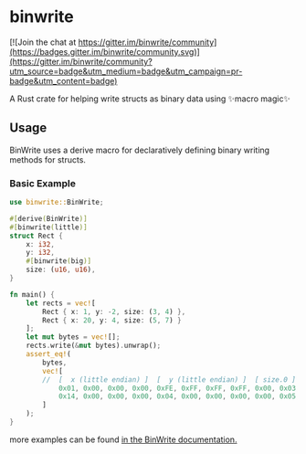 # binwrite

[![Join the chat at https://gitter.im/binwrite/community](https://badges.gitter.im/binwrite/community.svg)](https://gitter.im/binwrite/community?utm_source=badge&utm_medium=badge&utm_campaign=pr-badge&utm_content=badge)

A Rust crate for helping write structs as binary data using ✨macro magic✨


## Usage

BinWrite uses a derive macro for declaratively defining binary writing methods for structs.

### Basic Example

```rust
use binwrite::BinWrite;

#[derive(BinWrite)]
#[binwrite(little)]
struct Rect {
    x: i32,
    y: i32,
    #[binwrite(big)]
    size: (u16, u16),
}

fn main() {
    let rects = vec![
        Rect { x: 1, y: -2, size: (3, 4) },
        Rect { x: 20, y: 4, size: (5, 7) }
    ];
    let mut bytes = vec![];
    rects.write(&mut bytes).unwrap();
    assert_eq!(
        bytes,
        vec![
        //  [  x (little endian) ]  [  y (little endian) ]  [ size.0 ]  [ size.1 ]
            0x01, 0x00, 0x00, 0x00, 0xFE, 0xFF, 0xFF, 0xFF, 0x00, 0x03, 0x00, 0x04,
            0x14, 0x00, 0x00, 0x00, 0x04, 0x00, 0x00, 0x00, 0x00, 0x05, 0x00, 0x07,
        ]
    );
}
```

more examples can be found [in the BinWrite documentation.](https://docs.rs/binwrite/0.1/binwrite/trait.BinWrite.html)
